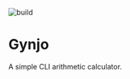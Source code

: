 ![build](https://github.com/jonathansharman/gynjo/workflows/build/badge.svg)

# Gynjo

A simple CLI arithmetic calculator.

